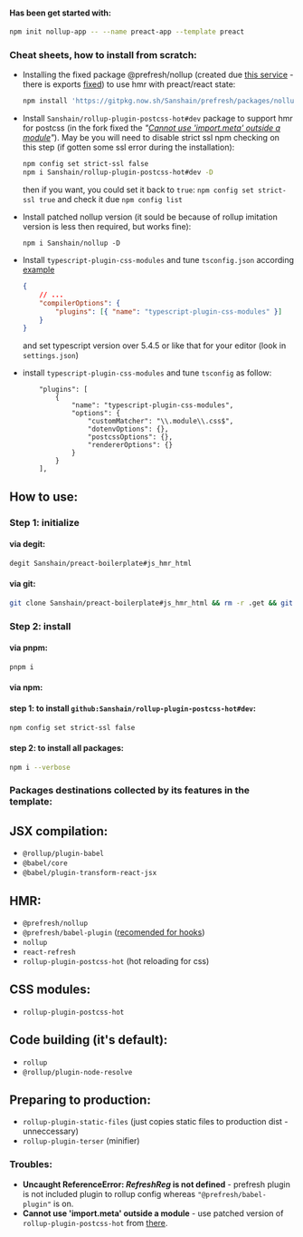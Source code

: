 #### Has been get started with: 

```sh
npm init nollup-app -- --name preact-app --template preact
```

### Cheat sheets, how to install from scratch:


- Installing the fixed package @prefresh/nollup (created due [this service](https://gitpkg.vercel.app/about) - there is exports [fixed](https://github.com/preactjs/prefresh/pull/547)) to use hmr with preact/react state:

    ```sh
    npm install 'https://gitpkg.now.sh/Sanshain/prefresh/packages/nollup?main' -D
    ```

- Install `Sanshain/rollup-plugin-postcss-hot#dev` package to support hmr for postcss (in the fork fixed the *"[Cannot use 'import.meta' outside a module](https://github.com/rixo/rollup-plugin-postcss-hot/issues/23)"*). May be you will need to disable strict ssl npm checking on this step (if gotten some ssl error during the installation): 

    ```sh
    npm config set strict-ssl false
    npm i Sanshain/rollup-plugin-postcss-hot#dev -D
    ```

    then if you want, you could set it back to `true`: `npm config set strict-ssl true` and check it due `npm config list`

- Install patched nollup version (it sould be because of rollup imitation version is less then required, but works fine):
    ```
    npm i Sanshain/nollup -D
    ```

- Install `typescript-plugin-css-modules` and tune `tsconfig.json` according [example](./tsconfig.json) 
    ```json
    {
        // ...
        "compilerOptions": {
            "plugins": [{ "name": "typescript-plugin-css-modules" }]
        }
    }
    ```
    and set typescript version over 5.4.5 or like that for your editor (look in `settings.json`)

- install `typescript-plugin-css-modules` and tune `tsconfig` as follow:
    ```
        "plugins": [
            {
                "name": "typescript-plugin-css-modules",
                "options": {                    
                    "customMatcher": "\\.module\\.css$",
                    "dotenvOptions": {},
                    "postcssOptions": {},
                    "rendererOptions": {}
                }
            }
        ],
    ```


## How to use: 

### Step 1: initialize

#### via degit:

```sh
degit Sanshain/preact-boilerplate#js_hmr_html
```

#### via git: 

```sh
git clone Sanshain/preact-boilerplate#js_hmr_html && rm -r .get && git init
```

### Step 2: install

#### via pnpm: 

```sh
pnpm i
```

#### via npm: 

#### step 1: to install `github:Sanshain/rollup-plugin-postcss-hot#dev`:
```sh
npm config set strict-ssl false  
```

#### step 2: to install all packages:
```sh
npm i --verbose
```




### Packages destinations collected by its features in the template: 

## JSX compilation: 

- `@rollup/plugin-babel`
- `@babel/core`
- `@babel/plugin-transform-react-jsx`

## HMR:

- `@prefresh/nollup`
- `@prefresh/babel-plugin` ([recomended for hooks](https://github.com/Sanshain/prefresh/tree/main/packages/nollup#using-hooks))
- `nollup`
- `react-refresh`
- `rollup-plugin-postcss-hot` (hot reloading for css)

## CSS modules: 

- `rollup-plugin-postcss-hot`


## Code building (it's default): 

- `rollup`
- `@rollup/plugin-node-resolve`

## Preparing to production: 

- `rollup-plugin-static-files` (just copies static files to production dist - unneccessary)
- `rollup-plugin-terser` (minifier)


### Troubles: 

- **Uncaught ReferenceError: $RefreshReg$ is not defined** - prefresh plugin is not included plugin to rollup config whereas `"@prefresh/babel-plugin"` is on.
- **Cannot use 'import.meta' outside a module** - use patched version of `rollup-plugin-postcss-hot` from [there](https://github.com/Sanshain/rollup-plugin-postcss-hot).
